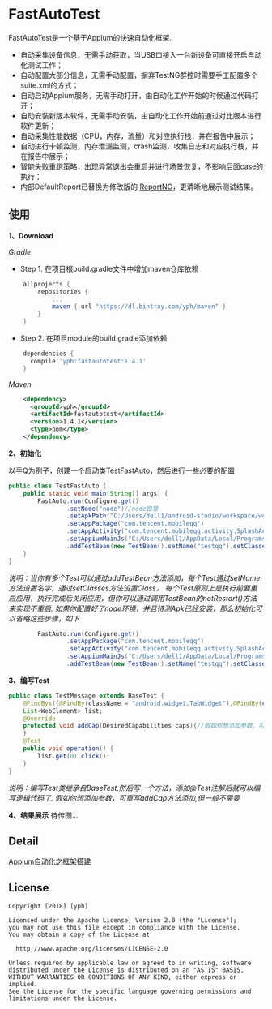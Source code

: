 FastAutoTest
============

 FastAutoTest是一个基于Appium的快速自动化框架.

 * 自动采集设备信息，无需手动获取，当USB口接入一台新设备可直接开启自动化测试工作；
 * 自动配置大部分信息，无需手动配置，摒弃TestNG群控时需要手工配置多个suite.xml的方式；
 * 自动启动Appium服务，无需手动打开，由自动化工作开始的时候通过代码打开；
 * 自动安装新版本软件，无需手动安装，由自动化工作开始前通过对比版本进行软件更新；
 * 自动采集性能数据（CPU，内存，流量）和对应执行栈，并在报告中展示；
 * 自动进行卡顿监测，内存泄漏监测，crash监测，收集日志和对应执行栈，并在报告中展示；
 * 智能失败重跑策略，出现异常退出会重启并进行场景恢复，不影响后面case的执行；
 * 内部DefaultReport已替换为修改版的  [ReportNG](https://github.com/dwdyer/reportng)，更清晰地展示测试结果。

使用
--------
__1、Download__

_Gradle_
* Step 1. 在项目根build.gradle文件中增加maven仓库依赖
```groovy
    allprojects {
        repositories {
            ...
            maven { url "https://dl.bintray.com/yph/maven" }
        }
    }
```
* Step 2. 在项目module的build.gradle添加依赖
```groovy
    dependencies {
      compile 'yph:fastautotest:1.4.1'
    }
```
_Maven_
```xml
    <dependency>
      <groupId>yph</groupId>
      <artifactId>fastautotest</artifactId>
      <version>1.4.1</version>
      <type>pom</type>
    </dependency>
```
__2、初始化__

以手Q为例子，创建一个启动类TestFastAuto，然后进行一些必要的配置
```java
public class TestFastAuto {
    public static void main(String[] args) {
        FastAuto.run(Configure.get()
                .setNode("node")//node路径
                .setApkPath("C:/Users/dell1/android-studio/workspace/workspace-2018/AppiumAutoTest/app/apk/app-debug.apk")
                .setAppPackage("com.tencent.mobileqq")
                .setAppActivity("com.tencent.mobileqq.activity.SplashActivity")
                .setAppiumMainJs("C:/Users/dell1/AppData/Local/Programs/appium-desktop/resources/app/node_modules/appium/build/lib/main.js")
                .addTestBean(new TestBean().setName("testqq").setClasses(new Class[]{TestMessage.class, TestContacts.class})));
    }
}
```
_说明：当你有多个Test可以通过addTestBean方法添加，每个Test通过setName方法设置名字，通过setClasses方法设置Class，
       每个Test原则上是执行前要重启应用，执行完成后关闭应用，但你可以通过调用TestBean的notRestart()方法来实现不重启.
      如果你配置好了node环境，并且待测Apk已经安装，那么初始化可以省略这些步骤，如下_
      
```java
        FastAuto.run(Configure.get()
                .setAppPackage("com.tencent.mobileqq")
                .setAppActivity("com.tencent.mobileqq.activity.SplashActivity")
                .setAppiumMainJs("C:/Users/dell1/AppData/Local/Programs/appium-desktop/resources/app/node_modules/appium/build/lib/main.js")
                .addTestBean(new TestBean().setName("testqq").setClasses(new Class[]{TestMessage.class, TestContacts.class})));
```
__3、编写Test__
```java
public class TestMessage extends BaseTest {
    @FindBys({@FindBy(className = "android.widget.TabWidget"),@FindBy(className = "android.widget.FrameLayout")})
    List<WebElement> list;
    @Override
    protected void addCap(DesiredCapabilities caps){//假如你想添加参数，可重写此方法添加
    }
    @Test
    public void operation() {
        list.get(0).click();
    }
}
```
_说明：编写Test类继承自BaseTest,然后写一个方法，添加@Test注解后就可以编写逻辑代码了.
假如你想添加参数，可重写addCap方法添加,但一般不需要_

__4、结果展示__
待传图...

Detail
--------

  [Appium自动化之框架搭建](https://blog.csdn.net/u012874222/article/details/79485222)
  
 License
 -------
    Copyright [2018] [yph]
 
    Licensed under the Apache License, Version 2.0 (the "License");
    you may not use this file except in compliance with the License.
    You may obtain a copy of the License at
 
      http://www.apache.org/licenses/LICENSE-2.0
 
    Unless required by applicable law or agreed to in writing, software
    distributed under the License is distributed on an "AS IS" BASIS,
    WITHOUT WARRANTIES OR CONDITIONS OF ANY KIND, either express or implied.
    See the License for the specific language governing permissions and
    limitations under the License.
 
